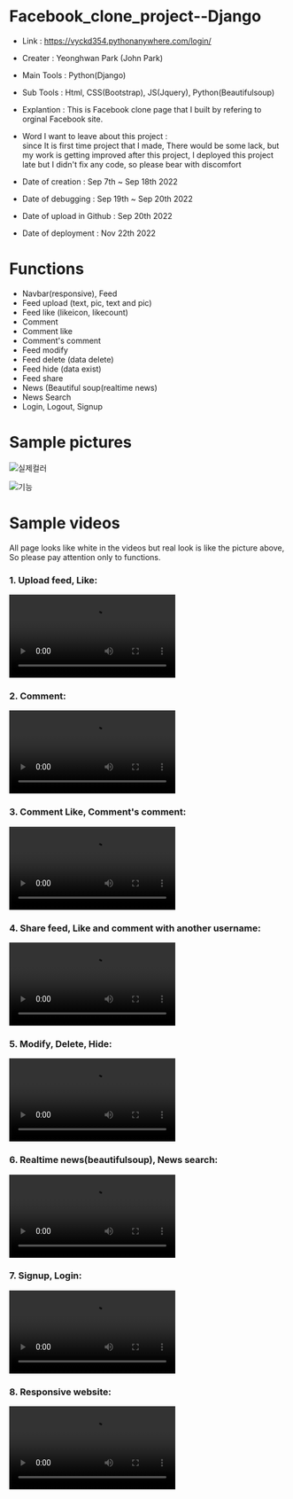# Facebook_clone_project--Django
- Link : https://vyckd354.pythonanywhere.com/login/

- Creater : Yeonghwan Park (John Park)
- Main Tools : Python(Django)
- Sub Tools : Html, CSS(Bootstrap), JS(Jquery), Python(Beautifulsoup)
- Explantion :
This is Facebook clone page that I built by refering to orginal Facebook site.
- Word I want to leave about this project : <br>
since It is first time project that I made, There would be some lack,
but my work is getting improved after this project, I deployed this project late but I didn't fix any code,
so please bear with discomfort
- Date of creation : Sep 7th ~ Sep 18th 2022
- Date of debugging : Sep 19th ~ Sep 20th 2022
- Date of upload in Github : Sep 20th 2022
- Date of deployment : Nov 22th 2022

# Functions
- Navbar(responsive), Feed
- Feed upload (text, pic, text and pic)
- Feed like (likeicon, likecount)
- Comment
- Comment like
- Comment's comment
- Feed modify
- Feed delete (data delete)
- Feed hide (data exist)
- Feed share
- News (Beautiful soup(realtime news)
- News Search
- Login, Logout, Signup

# Sample pictures
![실제컬러](https://user-images.githubusercontent.com/106279616/191629643-d0877491-ecb7-4275-b022-5212485c4090.png)

![기능](https://user-images.githubusercontent.com/106279616/191629519-37debe87-b362-4a51-9093-6f3e14d13f81.png)

# Sample videos
All page looks like white in the videos but real look is like the picture above,
<br>So please pay attention only to functions.
<br>
<h3> 1. Upload feed, Like: </h3>
<video src="https://user-images.githubusercontent.com/106279616/191656908-86796606-6ba4-49bf-be79-ad199dacde5f.mp4"></video>
<h3> 2. Comment: </h3>
<video src="https://user-images.githubusercontent.com/106279616/191656944-58412787-06b1-467e-b67e-d903238acac0.mp4"></video>
<h3> 3. Comment Like, Comment's comment: </h3>
<video src="https://user-images.githubusercontent.com/106279616/191656972-dae22358-8c45-46f7-9e9d-07dbf779828e.mp4"></video>
<h3> 4. Share feed, Like and comment with another username: </h3>
<video src="https://user-images.githubusercontent.com/106279616/191657008-6713f692-ef85-44fd-a592-ecec8ce0e6e7.mp4"></video>
<h3> 5. Modify, Delete, Hide: </h3>
<video src="https://user-images.githubusercontent.com/106279616/191657027-db65ff9c-d218-434c-b7c5-d5f66ca07e06.mp4"></video>
<h3> 6. Realtime news(beautifulsoup), News search: </h3>
<video src="https://user-images.githubusercontent.com/106279616/191657054-35668db2-c213-4122-9ccb-03ac0c928826.mp4"></video>
<h3> 7. Signup, Login: </h3>
<video src="https://user-images.githubusercontent.com/106279616/191657084-865b5a94-30d8-455c-b0db-34b98b9e4414.mp4"></video>
<h3> 8. Responsive website: </h3>
<video src="https://user-images.githubusercontent.com/106279616/191657115-1e998ec3-60a5-4441-ab7c-7a4da2b1aad1.mp4"></video>
